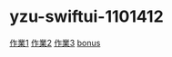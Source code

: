 # yzu-swiftui-1101412

[作業1](https://github.com/ldhejlvfl/yzu-swiftui-1101412/edit/main/hw1.md)
[作業2](https://github.com/ldhejlvfl/yzu-swiftui-1101412/edit/main/hw2.md)
[作業3](https://github.com/ldhejlvfl/yzu-swiftui-1101412/edit/main/hw3.md)
[bonus](https://github.com/ldhejlvfl/yzu-swiftui-1101412/edit/main/hw_bonus.md)
